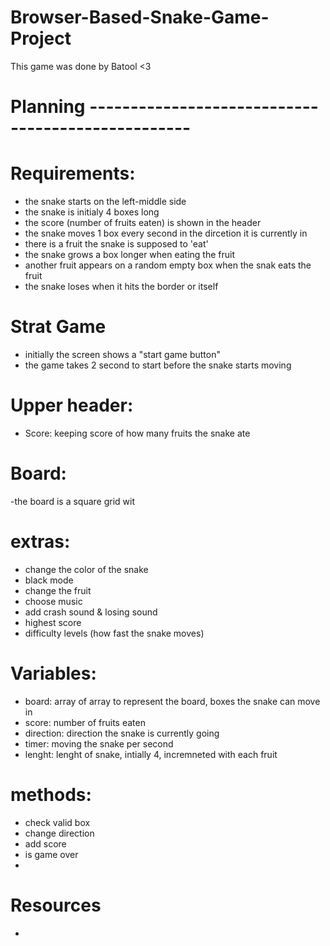 # Browser-Based-Snake-Game-Project
 This game was done by Batool <3

# Planning --------------------------------------------------

 
# Requirements:
- the snake starts on the left-middle side
- the snake is initialy 4 boxes long
- the score (number of fruits eaten) is shown in the header
- the snake moves 1 box every second in the dircetion it is currently in
- there is a fruit the snake is supposed to 'eat'
- the snake grows a box longer when eating the fruit
- another fruit appears on a random empty box when the snak eats the fruit
- the snake loses when it hits the border or itself


# Strat Game 
- initially the screen shows a "start game button" 
- the game takes 2 second to start before the snake starts moving


# Upper header:
- Score: keeping score of how many fruits the snake ate


# Board: 
-the board is a square grid wit

# extras:
- change the color of the snake
- black mode
- change the fruit
- choose music
- add crash sound & losing sound
- highest score
- difficulty levels (how fast the snake moves)


# Variables: 
- board: array of array to represent the board, boxes the snake can move in
- score: number of fruits eaten
- direction: direction the snake is currently going
- timer: moving the snake per second
- lenght: lenght of snake, intially 4, incremneted with each fruit


# methods:
- check valid box
- change direction
- add score
- is game over
- 


# Resources 
- 
